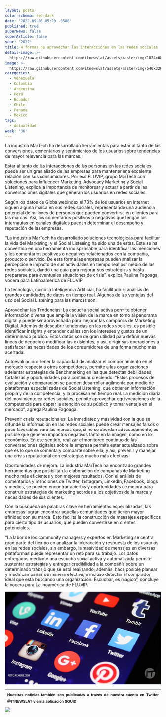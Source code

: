 ```yaml
---
layout: posts
color-schema: red-dark
date: '2022-09-06 05:29 -0500'
published: true
superNews: false
superArticle: false
year: '2022'
title: 4 formas de aprovechar las interacciones en las redes sociales
detail-image: >-
  https://raw.githubusercontent.com/itnewslat/assets/master/img/1024x680/Las-Redes-Sociales-g.jpg
image: >-
  https://raw.githubusercontent.com/itnewslat/assets/master/img/540x320/Las-Redes-Sociales-p.jpg
categories:
  - Venezuela
  - Colombia
  - Argentina
  - Perú
  - Ecuador
  - Chile
  - Panama
  - Mexico
tags:
  - Actualidad
week: '36'
---
```

La industria MarTech ha desarrollado herramientas para estar al tanto de las conversiones, comentarios y sentimientos de los usuarios sobre tendencias de mayor relevancia para las marcas.

Estar al tanto de las interacciones de las personas en las redes sociales puede ser un gran aliado de las empresas para mantener una excelente relación con sus consumidores. Por eso FLUVIP, grupo MarTech con soluciones para Influencer Marketing, Advocacy Marketing y Social Listening, explica la importancia de monitorear y actuar a partir de las conversaciones digitales que generan los usuarios en redes sociales.

Según los datos de Globalwebindex el 73% de los usuarios en internet siguen alguna marca en sus redes sociales, representando una audiencia potencial de millones de personas que pueden convertirse en clientes para las marcas. Así, los comentarios positivos o negativos que tengan los internautas en canales digitales pueden determinar el desempeño y reputación de las empresas.

“La industria MarTech ha desarrollado soluciones tecnológicas para facilitar la vida del Marketing; y el Social Listening ha sido una de estas. Este se ha convertido en una herramienta indispensable para identificar las menciones y los comentarios positivos o negativos relacionados con la compañía, producto o servicio. De esta forma las empresas pueden analizar la percepción e impacto de sus actividades en tiempo real por medio de las redes sociales, dando una guía para mejorar sus estrategias y hasta prepararse para eventuales situaciones de crisis”, explica Paulina Fagoaga, vocera para Latinoamérica de FLUVIP.

La tecnología, como la Inteligencia Artificial, ha facilitado el análisis de grandes cantidades de datos en tiempo real. Algunas de las ventajas del uso del Social Listening para las marcas son:

Aprovechar las Tendencias: La escucha social activa permite obtener información diversa que amplía la visión de la marca en torno al panorama digital y puede ser aprovechada para mejorar las campañas de Marketing Digital. Además de descubrir tendencias en las redes sociales, es posible identificar insights y entender cuáles son los intereses y gustos de un determinado público. Estos datos son de gran utilidad para definir nuevas líneas de negocio o modificar las existentes; y así, dirigir sus operaciones a satisfacer las necesidades de los consumidores de una forma mucho más acertada.

Autoevaluación: Tener la capacidad de analizar el comportamiento en el mercado respecto a otros competidores, permite a las organizaciones adelantar estrategias de Benchmarking en las que detectan debilidades, fortalezas y oportunidades para continuar creciendo. “Estos procesos de evaluación y comparación se pueden desarrollar ágilmente por medio de plataformas especializadas de Social Listening, que obtienen información propia y de la competencia, y la procesan en tiempo real. La medición diaria del movimiento en redes sociales, permite aprovechar equivocaciones de la competencia para captar la atención de su público y tomar ventaja en el mercado”, agrega Paulina Fagoaga.

Prevenir crisis reputacionales: La inmediatez y masividad con la que se difunde la información en las redes sociales puede crear mensajes falsos o poco favorables para las marcas que, si no se abordan adecuadamente, es posible que generen impactos negativos tanto en la imagen, como en lo económico. En ese sentido, realizar el monitoreo continuo de las conversaciones digitales sobre la empresa permite estar actualizado sobre qué es lo que se comenta y comparte sobre ella; y así, prevenir y manejar una crisis reputacional con estrategias mucho más efectivas.

Oportunidades de mejora: La industria MarTech ha encontrado grandes herramientas que posibilitan la elaboración de campañas de Marketing mucho más eficientes y con mejores resultados. Con el análisis de comentarios y menciones de Twitter, Instagram, LinkedIn, Facebook, blogs y medios, se pueden encontrar aciertos y oportunidades de mejora para construir estrategias de marketing acordes a los objetivos de la marca y necesidades de sus clientes.

Con la búsqueda de palabras clave en herramientas especializadas, las empresas logran encontrar aquellas comunidades que tienen mayor afinidad con su marca. Esto facilita la construcción de mensajes específicos para cierto tipo de usuarios, que pueden convertirse en clientes potenciales.

“La labor de los community managers y expertos en Marketing se centra gran parte del tiempo en analizar la interacción y respuesta de los usuarios en las redes sociales, sin embargo, la masividad de mensajes en diversas plataformas puede representar un reto para su trabajo. Los datos entregados mediante una escucha social activa y automatizada permite sustentar estrategias y entregar credibilidad a la compañía sobre un determinado trabajo que se está realizando; además, hace posible planear y medir campañas de manera efectiva, e incluso detectar al comprador ideal que está buscando una organización. Escuchar, es mágico”, concluye la vocera para Latinoamérica de FLUVIP.

![](https://raw.githubusercontent.com/itnewslat/assets/master/img/540x320/Las-Redes-Sociales-p.jpg)

<table style="height: 42px;" width="569">
<tbody>
<tr>
<td style="text-align: justify;"><sub><strong>Nuestras noticias también son publicadas a través de nuestra cuenta en Twitter <a href="https://twitter.com/itnewslat?lang=es">@ITNEWSLAT</a> y en la aplicación <a href="https://squidapp.co/en/">SQUID</a></strong></sub></td>
</tr>
</tbody>
</table>

<img src="https://tracker.metricool.com/c3po.jpg?hash=56f88a41e39ab42c063cc51676587a04"/>